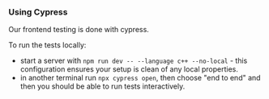 ### Using Cypress

Our frontend testing is done with cypress.

To run the tests locally:

- start a server with `npm run dev -- --language c++ --no-local` - this configuration ensures your setup is clean of any
  local properties.
- in another terminal run `npx cypress open`, then choose "end to end" and then you should be able to run tests
  interactively.
